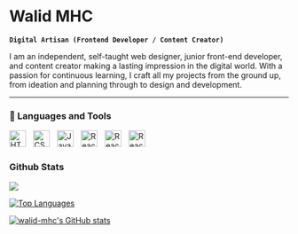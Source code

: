 # Walid MHC

**`Digital Artisan (Frontend Developer / Content Creator)`**

I am an independent, self-taught web designer, junior front-end developer, and content creator making a lasting impression in the digital world. With a passion for continuous learning, I craft all my projects from the ground up, from ideation and planning through to design and development.


---

### 🧰 Languages and Tools

<img align="left" alt="HTML" width="30px" style="padding-right:10px;" src="https://cdn.jsdelivr.net/gh/devicons/devicon/icons/html5/html5-plain.svg" />
<img align="left" alt="CSS" width="30px" style="padding-right:10px;" src="https://cdn.jsdelivr.net/gh/devicons/devicon/icons/css3/css3-plain.svg" />
<img align="left" alt="JavaScript" width="30px" style="padding-right:10px;" src="https://cdn.jsdelivr.net/gh/devicons/devicon/icons/javascript/javascript-plain.svg" />
<img align="left" alt="React" width="30px" style="padding-right:10px;" src="https://cdn.jsdelivr.net/gh/devicons/devicon@latest/icons/tailwindcss/tailwindcss-original.svg" />
<img align="left" alt="React" width="30px" style="padding-right:10px;" src="https://cdn.jsdelivr.net/gh/devicons/devicon/icons/react/react-original.svg" />
<img align="left" alt="React" width="30px" style="padding-right:10px;" src="https://cdn.jsdelivr.net/gh/devicons/devicon@latest/icons/figma/figma-original.svg" />

<br />

#

### Github Stats

<a href="http://www.github.com/walid-mhc"><img src="https://github-readme-streak-stats.herokuapp.com/?user=walid-mhc&stroke=ffffff&background=000000&ring=64748b&fire=64748b&currStreakNum=ffffff&currStreakLabel=64748b&sideNums=ffffff&sideLabels=ffffff&dates=ffffff&hide_border=true" /></a>

<a href="https://github.com/walid-mhc" align="left"><img src="https://github-readme-stats.vercel.app/api/top-langs/?username=walid-mhc&langs_count=10&title_color=64748b&text_color=ffffff&icon_color=f97316&bg_color=000000&hide_border=true&locale=en&custom_title=Top%20%Languages" alt="Top Languages" /></a>

<a href="http://www.github.com/walid-mhc"><img src="https://github-readme-stats.vercel.app/api?username=walid-mhc&show_icons=true&hide=&count_private=true&title_color=64748b&text_color=ffffff&icon_color=f97316&bg_color=000000&hide_border=true&show_icons=true" alt="walid-mhc's GitHub stats" /></a>
